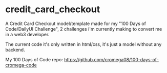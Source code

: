 # credit_card_checkout

A Credit Card Checkout model/template made for my "100 Days of Code/DailyUI Challenge", 2 challenges i'm currently making to convert me in a web3 developer.

The current code it's only written in html/css, it's just a model without any backend.

My 100 Days of Code repo: https://github.com/cromega08/100-days-of-cromega-code
